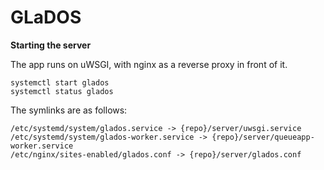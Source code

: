GLaDOS
===

**Starting the server**

The app runs on uWSGI, with nginx as a reverse proxy in front of it.

    systemctl start glados
    systemctl status glados

The symlinks are as follows:

    /etc/systemd/system/glados.service -> {repo}/server/uwsgi.service
    /etc/systemd/system/glados-worker.service -> {repo}/server/queueapp-worker.service
    /etc/nginx/sites-enabled/glados.conf -> {repo}/server/glados.conf
